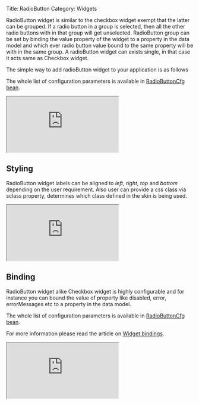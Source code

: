 Title: RadioButton
Category: Widgets


RadioButton widget is similar to the checkbox widget exempt that the latter can be grouped.
If a radio button in a group is selected, then all the other radio buttons with in that group will get unselected.
RadioButton group can be set by binding the value property of the widget to a property in the data model and which ever radio button value bound to the same property will be with in the same group.
A radioButton widget can exists single, in that case it acts same as Checkbox widget.

The simple way to add radioButton widget to your application is as follows

<script src='http://snippets.ariatemplates.com/snippets/github.com/ariatemplates/documentation-code/snippets/widgets/radiobutton/Snippet.tpl?tag=wgtRadioButtonSnippet1&lang=at&outdent=true'></script>

The whole list of configuration parameters is available in [RadioButtonCfg bean](http://ariatemplates.com/api/#aria.widgets.CfgBeans:RadioButtonCfg).

<iframe class='samples' src='http://snippets.ariatemplates.com/samples/github.com/ariatemplates/documentation-code/samples/widgets/radiobutton/' ></iframe>

## Styling

RadioButton widget labels can be aligned to _left_, _right_, _top_ and _bottom_ depending on the user requirement.
Also user can provide a css class via sclass property, determines which class defined in the skin is being used.

<script src='http://snippets.ariatemplates.com/snippets/github.com/ariatemplates/documentation-code/snippets/widgets/radiobutton/Snippet.tpl?tag=wgtRadioButtonSnippet2&lang=at&outdent=true'></script>

<iframe class='samples' src='http://snippets.ariatemplates.com/samples/github.com/ariatemplates/documentation-code/samples/widgets/radiobutton/styling/' ></iframe>

## Binding

RadioButton widget alike Checkbox widget is highly configurable and for instance you can bound the value of property like disabled, error, errorMessages etc to a property in the data model.

The whole list of configuration parameters is available in [RadioButtonCfg bean](http://ariatemplates.com/api/#aria.widgets.CfgBeans:RadioButtonCfg).

For more information please read the article on [Widget bindings](widget_bindings).

<script src='http://snippets.ariatemplates.com/snippets/github.com/ariatemplates/documentation-code/snippets/widgets/radiobutton/Snippet.tpl?tag=wgtRadioButtonSnippet3&lang=at&outdent=true'></script>

<iframe class='samples' src='http://snippets.ariatemplates.com/samples/github.com/ariatemplates/documentation-code/samples/widgets/radiobutton/binding/' ></iframe>